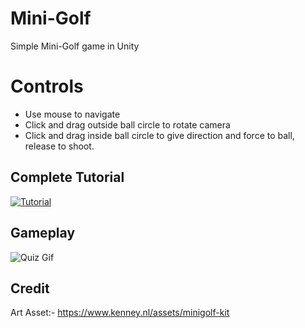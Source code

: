 # Mini-Golf
 Simple Mini-Golf game in Unity

# Controls
* Use mouse to navigate
* Click and drag outside ball circle to rotate camera
* Click and drag inside ball circle to give direction and force to ball, release to shoot.

## Complete Tutorial
[![Tutorial](http://img.youtube.com/vi/dIGJ_ltO1Q0/0.jpg)](http://www.youtube.com/watch?v=dIGJ_ltO1Q0)

## Gameplay
![Quiz Gif](http://i.giphy.com/dZjcXgYpWNnnjdEtiy.gif)

## Credit
Art Asset:- https://www.kenney.nl/assets/minigolf-kit
